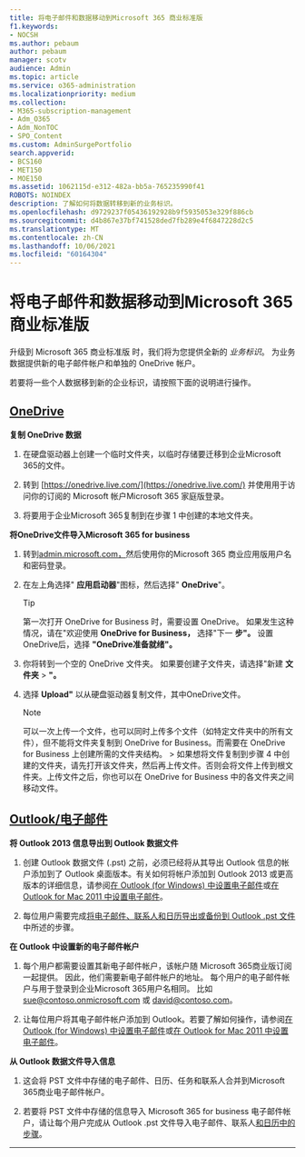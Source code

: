 ```yaml
---
title: 将电子邮件和数据移动到Microsoft 365 商业标准版
f1.keywords:
- NOCSH
ms.author: pebaum
author: pebaum
manager: scotv
audience: Admin
ms.topic: article
ms.service: o365-administration
ms.localizationpriority: medium
ms.collection:
- M365-subscription-management
- Adm_O365
- Adm_NonTOC
- SPO_Content
ms.custom: AdminSurgePortfolio
search.appverid:
- BCS160
- MET150
- MOE150
ms.assetid: 1062115d-e312-482a-bb5a-765235990f41
ROBOTS: NOINDEX
description: 了解如何将数据转移到新的业务标识。
ms.openlocfilehash: d9729237f05436192928b9f5935053e329f886cb
ms.sourcegitcommit: d4b867e37bf741528ded7fb289e4f6847228d2c5
ms.translationtype: MT
ms.contentlocale: zh-CN
ms.lasthandoff: 10/06/2021
ms.locfileid: "60164304"
---
```

# <a name="move-email-and-data-to-microsoft-365-business-standard"></a>将电子邮件和数据移动到Microsoft 365 商业标准版

升级到 Microsoft 365 商业标准版 时，我们将为您提供全新的 *业务标识*。 为业务数据提供新的电子邮件帐户和单独的 OneDrive 帐户。 
  
若要将一些个人数据移到新的企业标识，请按照下面的说明进行操作。
  
## <a name="onedrive"></a>[OneDrive](#tab/OneDrive)
  
 **复制 OneDrive 数据**
1. 在硬盘驱动器上创建一个临时文件夹，以临时存储要迁移到企业Microsoft 365的文件。
    
2. 转到 [https://onedrive.live.com/](https://onedrive.live.com/) 并使用用于访问你的订阅的 Microsoft 帐户Microsoft 365 家庭版登录。 
    
3. 将要用于企业Microsoft 365复制到在步骤 1 中创建的本地文件夹。
    
 **将OneDrive文件导入Microsoft 365 for business**
1. 转到[admin.microsoft.com，](https://go.microsoft.com/fwlink/?LinkId=816877)然后使用你的Microsoft 365 商业应用版用户名和密码登录。 
    
2. 在左上角选择" **应用启动器**"图标，然后选择" **OneDrive**"。
  
    > [!TIP]
    > 第一次打开 OneDrive for Business 时，需要设置 OneDrive。 如果发生这种情况，请在"欢迎使用 **OneDrive for Business，** 选择"下一 **步"。** 设置OneDrive后，选择 **"OneDrive准备就绪"。** 
  
3. 你将转到一个空的 OneDrive 文件夹。 如果要创建子文件夹，请选择"新建 **文件夹** \> **"。**

4. 选择 **Upload"** 以从硬盘驱动器复制文件，其中OneDrive文件。 
  
    > [!NOTE]
    >  可以一次上传一个文件，也可以同时上传多个文件（如特定文件夹中的所有文件），但不能将文件夹复制到 OneDrive for Business。而需要在 OneDrive for Business 上创建所需的文件夹结构。 >  如果想将文件复制到步骤 4 中创建的文件夹，请先打开该文件夹，然后再上传文件。否则会将文件上传到根文件夹。上传文件之后，你也可以在 OneDrive for Business 中的各文件夹之间移动文件。 
  
## <a name="outlookemail"></a>[Outlook/电子邮件](#tab/Outlook)
  
 **将 Outlook 2013 信息导出到 Outlook 数据文件**
1. 创建 Outlook 数据文件 (.pst) 之前，必须已经将从其导出 Outlook 信息的帐户添加到了 Outlook 桌面版本。有关如何将帐户添加到 Outlook 2013 或更高版本的详细信息，请参阅[在 Outlook (for Windows) 中设置电子邮件](https://support.microsoft.com/office/6e27792a-9267-4aa4-8bb6-c84ef146101b)或[在 Outlook for Mac 2011 中设置电子邮件](https://support.microsoft.com/office/de372dc4-9648-4044-a76c-e8a60e178d54)。
    
2. 每位用户需要完成[将电子邮件、联系人和日历导出或备份到 Outlook .pst 文件](https://support.microsoft.com/office/14252b52-3075-4e9b-be4e-ff9ef1068f91)中所述的步骤。
    
 **在 Outlook 中设置新的电子邮件帐户**
1. 每个用户都需要设置其新电子邮件帐户，该帐户随 Microsoft 365商业版订阅一起提供。 因此，他们需要新电子邮件帐户的地址。 每个用户的电子邮件帐户与用于登录到企业Microsoft 365用户名相同。 比如 sue@contoso.onmicrosoft.com 或 david@contoso.com。
    
2. 让每位用户将其电子邮件帐户添加到 Outlook。若要了解如何操作，请参阅[在 Outlook (for Windows) 中设置电子邮件](https://support.microsoft.com/office/6e27792a-9267-4aa4-8bb6-c84ef146101b)或[在 Outlook for Mac 2011 中设置电子邮件](https://support.microsoft.com/office/de372dc4-9648-4044-a76c-e8a60e178d54)。
    
 **从 Outlook 数据文件导入信息**
1. 这会将 PST 文件中存储的电子邮件、日历、任务和联系人合并到Microsoft 365商业电子邮件帐户。
    
2. 若要将 PST 文件中存储的信息导入 Microsoft 365 for business 电子邮件帐户，请让每个用户完成从 Outlook .pst 文件导入电子邮件、联系人[和日历中的步骤](https://support.microsoft.com/office/431a8e9a-f99f-4d5f-ae48-ded54b3440ac)。
    
---


